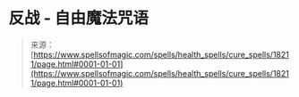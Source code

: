 <!--yml

category: 未分类

date: 2024-06-12 18:59:44

-->

# 反战 - 自由魔法咒语

> 来源：[https://www.spellsofmagic.com/spells/health_spells/cure_spells/18211/page.html#0001-01-01](https://www.spellsofmagic.com/spells/health_spells/cure_spells/18211/page.html#0001-01-01)
